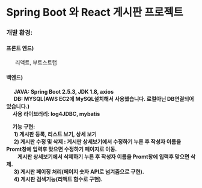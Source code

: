 <h1>Spring Boot 와 React 게시판 프로젝트<br></h1>

<h3>개발 환경: <br></h3>
  <h4>프론트 엔드)<br></h4>
      &nbsp;&nbsp; &nbsp;&nbsp; 리액트, 부트스트랩<br>
 <h4>백엔드)<br><h4>
     &nbsp;&nbsp;  &nbsp;&nbsp; JAVA: Spring Boot 2.5.3, JDK 1.8, axios<br>
      &nbsp;&nbsp; &nbsp;&nbsp; DB: MYSQL(AWS EC2에 MySQL설치해서 사용했습니다. 로컬아닌 DB연결되어있습니다.)<br>
       &nbsp;&nbsp; &nbsp;&nbsp;사용 라이브러리: log4JDBC, mybatis<br>
 
   &nbsp;&nbsp; &nbsp;&nbsp;기능 구현: <br>
     &nbsp;&nbsp; &nbsp;&nbsp;  1) 게시판 등록, 리스트 보기, 상세 보기 <br>
    &nbsp;&nbsp;  &nbsp;&nbsp;  2) 게시판 수정 및 삭제 : 게시판 상세보기에서 수정하기 누른 후 작성자 이름을 Promt창에 입력후 맞으면 수정하기 페이지로 이동.<br>
      &nbsp;&nbsp;         &nbsp;&nbsp;    &nbsp;&nbsp;            게시판 상세보기에서 삭제하기 누른 후 작성자 이름을 Promt창에 입력후 맞으면 삭제.<br>
      &nbsp;&nbsp; &nbsp;&nbsp; 3) 게시판 페이징 처리(페이지 숫자 API로 넘겨줌으로 구현).<br>
     &nbsp;&nbsp;  &nbsp;&nbsp; 4) 게시판 검색기능(리액트 함수로 구현).<br>
    
